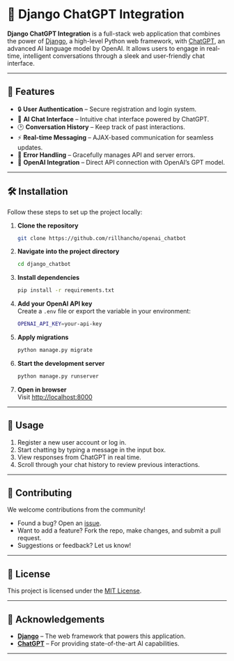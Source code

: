 




# 🧠 Django ChatGPT Integration

**Django ChatGPT Integration** is a full-stack web application that combines the power of [Django](https://www.djangoproject.com/), a high-level Python web framework, with [ChatGPT](https://openai.com/), an advanced AI language model by OpenAI. It allows users to engage in real-time, intelligent conversations through a sleek and user-friendly chat interface.

---

## 🚀 Features

- 🔒 **User Authentication** – Secure registration and login system.
- 💬 **AI Chat Interface** – Intuitive chat interface powered by ChatGPT.
- 🕑 **Conversation History** – Keep track of past interactions.
- ⚡ **Real-time Messaging** – AJAX-based communication for seamless updates.
- 🔧 **Error Handling** – Gracefully manages API and server errors.
- 🔌 **OpenAI Integration** – Direct API connection with OpenAI’s GPT model.

---

## 🛠️ Installation

Follow these steps to set up the project locally:

1. **Clone the repository**
   ```bash
   git clone https://github.com/rillhancho/openai_chatbot
   ```

2. **Navigate into the project directory**
   ```bash
   cd django_chatbot
   ```

3. **Install dependencies**
   ```bash
   pip install -r requirements.txt
   ```

4. **Add your OpenAI API key**  
   Create a `.env` file or export the variable in your environment:
   ```bash
   OPENAI_API_KEY=your-api-key
   ```

5. **Apply migrations**
   ```bash
   python manage.py migrate
   ```

6. **Start the development server**
   ```bash
   python manage.py runserver
   ```

7. **Open in browser**  
   Visit [http://localhost:8000](http://localhost:8000)

---

## 📘 Usage

1. Register a new user account or log in.
2. Start chatting by typing a message in the input box.
3. View responses from ChatGPT in real time.
4. Scroll through your chat history to review previous interactions.

---

## 🤝 Contributing

We welcome contributions from the community!

- Found a bug? Open an [issue](https://github.com/Ansarimajid/DjangoChatgpt/issues).
- Want to add a feature? Fork the repo, make changes, and submit a pull request.
- Suggestions or feedback? Let us know!

---

## 📄 License

This project is licensed under the [MIT License](LICENSE).

---

## 🙌 Acknowledgements

- **[Django](https://www.djangoproject.com/)** – The web framework that powers this application.
- **[ChatGPT](https://openai.com/)** – For providing state-of-the-art AI capabilities.

---

